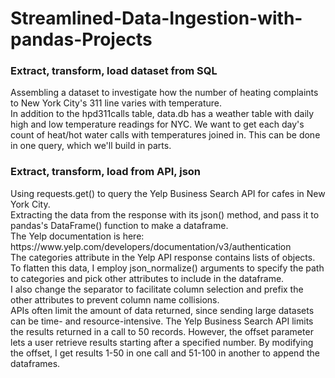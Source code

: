 # Streamlined-Data-Ingestion-with-pandas-Projects

<h3> Extract, transform, load dataset from SQL</h3>
Assembling a dataset to investigate how the number of heating complaints to New York City's 311 line varies with temperature.
<br>In addition to the hpd311calls table, data.db has a weather table with daily high and low temperature readings for NYC. We want to get each day's count of heat/hot water calls with temperatures joined in. This can be done in one query, which we'll build in parts.

<h3> Extract, transform, load from API, json</h3>
Using requests.get() to query the Yelp Business Search API for cafes in New York City.
<br>Extracting the data from the response with its json() method, and pass it to pandas's DataFrame() function to make a dataframe.
<br>The Yelp documentation is here: https://www.yelp.com/developers/documentation/v3/authentication
<br>The categories attribute in the Yelp API response contains lists of objects.
<br>To flatten this data, I employ json_normalize() arguments to specify the path to categories and pick other attributes to include in the dataframe.
<br>I also change the separator to facilitate column selection and prefix the other attributes to prevent column name collisions.
<br>APIs often limit the amount of data returned, since sending large datasets can be time- and resource-intensive. The Yelp Business Search API limits the results returned in a call to 50 records. However, the offset parameter lets a user retrieve results starting after a specified number. By modifying the offset, I get results 1-50 in one call and 51-100 in another to append the dataframes.
